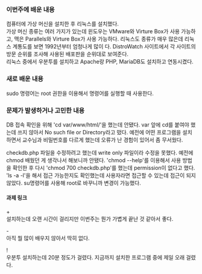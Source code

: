 <h3>이번주에 배운 내용</h3>
<p>
컴퓨터에 가상 머신을 설치한 후 리눅스를 설치했다. <br>
가상 머신 종류는 여러 가지가 있는데 윈도우는 VMware와 Virture Box가 사용 가능하고, 맥은 Parallels와 Virture Box가 사용 가능하다. 
리눅스도 종류가 매우 많은데 리눅스 계통도를 보면 1992년부터 엄청나게 많이 다. DistroWatch 사이트에서 각 사이트의 방문 순위를 조사해 사용된 배포판을 순위대로 보여준다. <br>
리눅스 중에서 우분투를 설치하고 Apache랑 PHP, MariaDB도 설치하고 연동시켰다. 
</p>

<h3>새로 배운 내용</h3>
<p>
sudo 명령어는 root 권한을 이용해서 명령어를 실행할 때 사용한다.
</p>
<p>

</p>

<p>
<h3>문제가 발생하거나 고민한 내용</h3>
DB 접속 확인을 위해 'cd var/www/html/'을 했는데 안됐다. var 앞에 cd를 붙여야 했는데 쓰지 않아서 No such file or Directory라고 떴다.
예전에 어떤 프로그램을 설치하면서 교수님과 비밀번호를 다르게 했는데 오류가 난 경험이 있어서 좀 무서웠다. <br>
</p>
<p>
checkdb.php 파일을 수정하려고 했는데 write only 파일이라 수정을 못했다. 예전에 chmod 배웠던 게 생각나서 해보니까 안됐다. 'chmod --help'를 이용해서 사용 방법을 확인한 후 다시 'chmod 700 checkdb.php'를 했는데 permission이 없다고 했다. 'ls -a -l'을 해서 접근 가능한지도 확인했는데 사용자라면 접근할 수 있는데 접근이 되지 않았다. su명령어를 사용해 root로 바꾸니까 변경이 가능했다. 
</p>

<p>
<h4>과제 링크</h4>

</p>

<p>
  + <br>
  설치하는데 오랜 시간이 걸리지만 이번주는 뭔가 가볍게 끝난 것 같아서 좋다. 
  
  \- <br>
  아직 뭘 많이 배우지 않아서 딱히 없다.

  \! <br>
  우분투 설치하는데 20분 정도가 걸렸다. 지금까지 설치한 프로그램 중에 제일 오래 걸렸다. 

</p>
